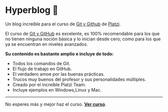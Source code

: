 # Hyperblog 💛

Un blog increíble para el curso de [Git y Github](http://https://platzi.com/clases/git-github/ "Git y Github") de [Platzi](http://https://platzi.com/ "Platzi").

El curso de [Git y GitHub](http://https://platzi.com/clases/git-github/ "Git y GitHub") es excelente, es 100% recomendable para los que no tienen ninguna noción básica y lo inician desde cero; como para los que ya se encuentran en niveles avanzados.

**Su contenido es bastante amplio e incluye de todo:**
- Todos los comandos de Git.
- El flujo de trabajo en GitHub.
- El verdadero amoe por las buenas prácticas.
- Trucos muy buenos del profesor y sus personalidades múltiples.
- Creado por el increíble Platzi Team.
- Incluye ejemplos en Windows,Linux y Mac.

------------


No esperes más y mejor haz el curso. [**Ver curso**](http://https://platzi.com/ "Ver curso").